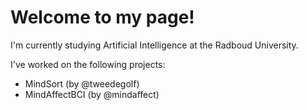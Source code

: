 # Welcome to my page!

I'm currently studying Artificial Intelligence at the Radboud University. 

I've worked on the following projects:
- MindSort (by @tweedegolf)
- MindAffectBCI (by @mindaffect)
